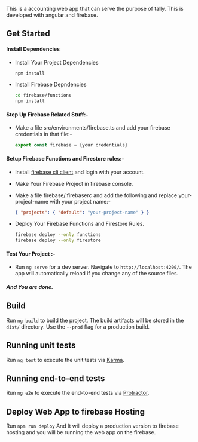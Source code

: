 This is a accounting web app that can serve the purpose of tally. This is developed with angular and firebase.

## Get Started

#### Install Dependencies

- Install Your Project Dependencies

  ```bash
  npm install
  ```

- Install Firebase Depndencies

  ```bash
  cd firebase/functions
  npm install
  ```

#### Step Up Firebase Related Stuff:-

- Make a file src/environments/firebase.ts and add your firebase credentials in that file:-

  ```ts
  export const firebase = {your credentials}
  ```

#### Setup Firebase Functions and Firestore rules:-

- Install [firebase cli client](https://firebase.google.com/docs/cli) and login with your account.

- Make Your Firebase Project in firebase console.

- Make a file firebase/.firebaserc and add the following and replace your-project-name with your project name:-

  ```json
  { "projects": { "default": "your-project-name" } }
  ```

- Deploy Your Firebase Functions and Firestore Rules.

  ```bash
  firebase deploy --only functions
  firebase deploy --only firestore
  ```

#### Test Your Project :-

- Run `ng serve` for a dev server. Navigate to `http://localhost:4200/`. The app will automatically reload if you change any of the source files.

##### And You are done.

## Build

Run `ng build` to build the project. The build artifacts will be stored in the `dist/` directory. Use the `--prod` flag for a production build.

## Running unit tests

Run `ng test` to execute the unit tests via [Karma](https://karma-runner.github.io).

## Running end-to-end tests

Run `ng e2e` to execute the end-to-end tests via [Protractor](http://www.protractortest.org/).

## Deploy Web App to firebase Hosting

Run `npm run deploy` And It will deploy a production version to firebase hosting and you will be running the web app on the firebase.
